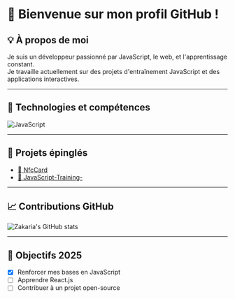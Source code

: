 # 👋 Bienvenue sur mon profil GitHub !

## 💡 À propos de moi

Je suis un développeur passionné par JavaScript, le web, et l'apprentissage constant.  
Je travaille actuellement sur des projets d'entraînement JavaScript et des applications interactives.

---

## 🧠 Technologies et compétences

![JavaScript](https://img.shields.io/badge/-JavaScript-F7DF1E?style=for-the-badge&logo=javascript&logoColor=000)


---

## 📌 Projets épinglés

- [🔹 NfcCard](https://github.com/zakariaghrib/NfcCard)  
- [🔹 JavaScript-Training-](https://github.com/zakariaghrib/JavaScript-Training-)

---

## 📈 Contributions GitHub

![Zakaria's GitHub stats](https://github-readme-stats.vercel.app/api?username=zakariaghrib&show_icons=true&theme=radical)

---

## 🎯 Objectifs 2025

- [x] Renforcer mes bases en JavaScript
- [ ] Apprendre React.js
- [ ] Contribuer à un projet open-source
